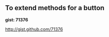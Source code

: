 To extend methods for a button
------------------------------

**gist: 71376**

<http://gist.github.com/71376>

<script src="http://gist.github.com/71376.js"></script>
